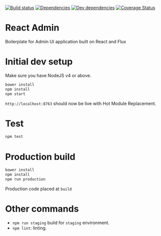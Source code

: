 [![Build status](https://travis-ci.org/siliconstraits/react-admin.svg?branch=master)](https://travis-ci.org/siliconstraits/react-admin)
[![Dependencies](https://img.shields.io/david/siliconstraits/react-admin.svg)]()
[![Dev dependencies](https://img.shields.io/david/dev/siliconstraits/react-admin.svg)]()
[![Coverage Status](https://coveralls.io/repos/siliconstraits/react-admin/badge.svg?branch=master&service=github)](https://coveralls.io/github/siliconstraits/react-admin?branch=master)

# React Admin 
Boilerplate for Admin UI application built on React and Flux

# Initial dev setup
Make sure you have NodeJS v4 or above. 

```bash
bower install
npm install 
npm start 
``` 

`http://localhost:8763` should now be live with Hot Module Replacement.

# Test

```bash
npm test
```

# Production build

```bash
bower install
npm install 
npm run production 
```

Production code placed at `build`

# Other commands
- `npm run staging` build for `staging` environment. 
- `npm lint`: linting.

